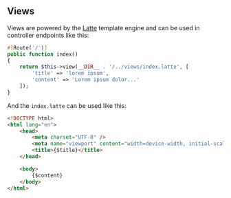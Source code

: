 ## Views

Views are powered by the [Latte](https://latte.nette.org) template engine and can be used in controller endpoints like this:

```php
#[Route('/')]
public function index()
{
    return $this->view(__DIR__ . '/../views/index.latte', [
        'title' => 'lorem ipsum',
        'content' => 'Lorem ipsum dolor...'
    ]);
}
```

And the `index.latte` can be used like this:

```html
<!DOCTYPE html>
<html lang="en">
    <head>
        <meta charset="UTF-8" />
        <meta name="viewport" content="width=device-width, initial-scale=1.0" />
        <title>{$title}</title>
    </head>

    <body>
        {$content}
    </body>
</html>
```
